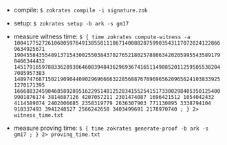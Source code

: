 
- compile:
    `$ zokrates compile -i signature.zok`

- setup:
    `$ zokrates setup -b ark -s gm17`

- measure witness time:
    `$ { time zokrates compute-witness -a 10041775272610680597649138558111867140088287599035431170728241228669634925671 19045584355489137154300255038437027652180257880634202059955435891798466344432 14517916597883362893064608394843629693674165114908520112595055382047085957383 14897476871502190904409029696666322856887678969656209656241038339251270171395 16668832459046858928951622951481252834155254151733002984053501254009901876174 3814687126 4207057211 2301474087 1696421512 1054042432 4114589074 2402006685 2358319779 2636307903 771130895 3338794104 910337493 3941248527 2566242658 3403499691 2178970740 ; } 2> witness_time.txt`

- measure proving time:
    `$ { time zokrates generate-proof -b ark -s gm17 ; } 2> proving_time.txt`